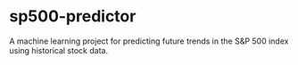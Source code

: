 # sp500-predictor
A machine learning project for predicting future trends in the S&amp;P 500 index using historical stock data.
